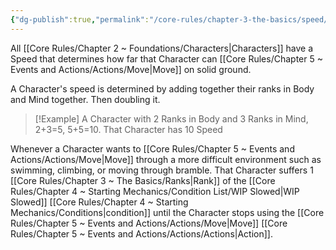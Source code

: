 ```yaml
---
{"dg-publish":true,"permalink":"/core-rules/chapter-3-the-basics/speed/"}
---
```


All [[Core Rules/Chapter 2 ~ Foundations/Characters\|Characters]] have a Speed that determines how far that Character can [[Core Rules/Chapter 5 ~ Events and Actions/Actions/Move\|Move]] on solid ground.

A Character's speed is determined by adding together their ranks in Body and Mind together. Then doubling it.
>[!Example]
>A Character with 2 Ranks in Body and 3 Ranks in Mind, 2+3=5, 5+5=10. That Character has 10 Speed

Whenever a Character wants to [[Core Rules/Chapter 5 ~ Events and Actions/Actions/Move\|Move]] through a more difficult environment such as swimming, climbing, or moving through bramble. That Character suffers 1 [[Core Rules/Chapter 3 ~ The Basics/Ranks\|Rank]] of the [[Core Rules/Chapter 4 ~ Starting Mechanics/Condition List/WIP Slowed\|WIP Slowed]] [[Core Rules/Chapter 4 ~ Starting Mechanics/Conditions\|condition]] until the Character stops using the [[Core Rules/Chapter 5 ~ Events and Actions/Actions/Move\|Move]] [[Core Rules/Chapter 5 ~ Events and Actions/Actions/Actions\|Action]].